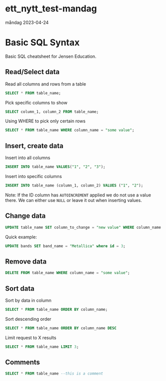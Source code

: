# ett_nytt_test-mandag
måndag 2023-04-24
# Basic SQL Syntax

Basic SQL cheatsheet for Jensen Education.

## Read/Select data

Read all columns and rows from a table

```SQL
SELECT * FROM table_name;
```

Pick specific columns to show

```SQL
SELECT column_1, column_2 FROM table_name;
```

Using WHERE to pick only certain rows

```SQL
SELECT * FROM table_name WHERE column_name = "some value";
```

## Insert, create data

Insert into all columns

```SQL
INSERT INTO table_name VALUES("1", "2", "3");
```

Insert into specific columns

```SQL
INSERT INTO table_name (column_1, column_2) VALUES ("1", "2");
```

Note: If the ID column has `AUTOINCREMENT` applied we do not use a value there. We can either use `NULL` or leave it out when inserting values.

## Change data

```SQL
UPDATE table_name SET column_to_change = "new value" WHERE column_name = "some value to search for";
```

Quick example:

```SQL
UPDATE bands SET band_name = "Metallica" where id = 3;
```

## Remove data

```SQL
DELETE FROM table_name WHERE column_name = "some value";
```

## Sort data

Sort by data in column

```SQL
SELECT * FROM table_name ORDER BY column_name;
```

Sort descending order

```SQL
SELECT * FROM table_name ORDER BY column_name DESC
```

Limit request to X results

```SQL
SELECT * FROM table_name LIMIT 3;
```

## Comments

```SQL
SELECT * FROM table_name --this is a comment
```